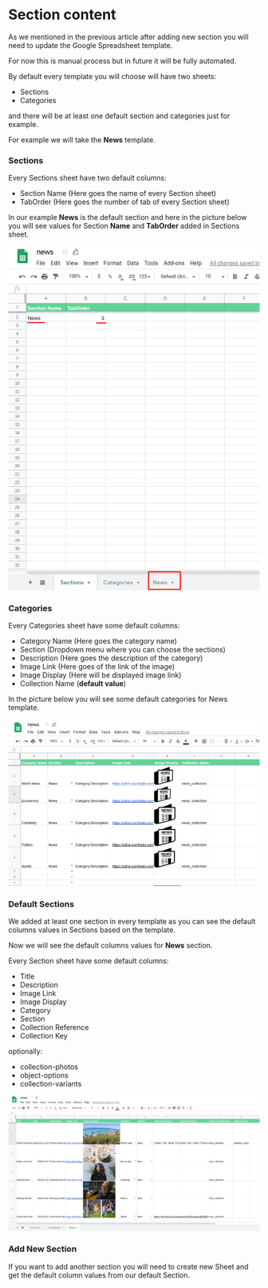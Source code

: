 # Section content

As we mentioned in the previous article after adding new section you will need to update the Google Spreadsheet template.

For now this is manual process but in future it will be fully automated.

By default every template you will choose will have two sheets:

* Sections
* Categories

and there will be at least one default section and categories just for example.

For example we will take the **News** template.



### Sections

Every Sections sheet have two default columns:

* Section Name \(Here goes the name of every Section sheet\)
* TabOrder \(Here goes the number of tab of every Section sheet\)

In our example **News** is the default section and here in the picture below you will see values for Section **Name** and **TabOrder** added in Sections sheet.



![](../.gitbook/assets/screenshot%20%2813%29.png)



### Categories

Every Categories sheet have some default columns:

* Category Name \(Here goes the category name\)
* Section \(Dropdown menu where you can choose the sections\)
* Description \(Here goes the description of the category\)
* Image Link \(Here goes of the link of the image\)
* Image Display \(Here will be displayed image link\)
* Collection Name \(**default value**\)

In the picture below you will see some default categories for News template.

![](../.gitbook/assets/screenshot%20%2818%29.png)



### Default Sections

We added at least one section in every template as you can see the default columns values in Sections based on the template.

Now we will see the default columns values for **News** section.

Every Section sheet have some default columns:

* Title
* Description
* Image Link
* Image Display
* Category
* Section
* Collection Reference
* Collection Key

optionally: 

* collection-photos
* object-options
* collection-variants

![](../.gitbook/assets/screenshot%20%283%29.png)



### Add New Section

If you want to add another section you will need to create new Sheet and get the default column values from our default Section.













